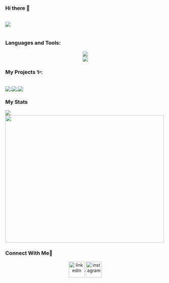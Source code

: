### Hi there 👋
<br>
<picture >
    <img src="https://github.com/ChrisEddo/ChrisEddo/blob/output/github-contribution-grid-snake.svg">
</picture>
<br>

<br>
<h3 align="left">Languages and Tools:</h3>
<p align="center">
    <a href="https://skillicons.dev">
        <img src="https://skillicons.dev/icons?i=js,html,css,java,git,github,r,py" />
    </a>
    <br>
    <a href="https://skillicons.dev">
        <img src="https://skillicons.dev/icons?i=eclipse,figma,mysql,matlab,vscode,autocad,discord" />
    </a>
</p>

### My Projects ✨:
<br>
<a href="https://github.com/ChrisEddo/achallenge1">
    <img align="center" src="https://github-readme-stats.vercel.app/api/pin/?username=ChrisEddo&repo=achallenge1&theme=tokyonight" />
</a>
<a href="[https://github.com/ChrisEddo/Challenge2](https://github.com/ChrisEddo/challenge2)">
    <img align="center" src="https://github-readme-stats.vercel.app/api/pin/?username=ChrisEddo&repo=achallenge2&theme=tokyonight" />
</a>
<a href="[https://github.com/ChrisEddo/Zicatela](https://github.com/ChrisEddo/Zicatela)">
    <img align="center" src="https://github-readme-stats.vercel.app/api/pin/?username=ChrisEddo&repo=achallenge2&theme=tokyonight" />
</a>
<h3 align="left">My Stats</h3>

<picture>
    <source
        srcset="https://github-readme-stats.vercel.app/api?username=ChrisEddo&show_icons=true&theme=radical"
        media="(prefers-color-scheme: dark)"
    />
    <source
        srcset="https://github-readme-stats.vercel.app/api?username=ChrisEddo&show_icons=true"
        media="(prefers-color-scheme: light), (prefers-color-scheme: no-preference)"
    />
    <img src="https://github-readme-stats.vercel.app/api?username=ChrisEddo&show_icons=true" />
</picture>
<br>
<picture >
    <img src="https://wakatime.com/share/@a0c8f56b-8138-4e50-bdc9-344cba7ddeb8/fd062bb4-a954-4f57-9115-91566bde8fef.svg" height="400" width="500" align="center">
</picture>

<h3 align="left">Connect With Me🤝</h3>
<p align="center">
    <a href="https://www.linkedin.com/in/ing-geo-christian/" target="blank">
        <img align="center" src="https://user-images.githubusercontent.com/88904952/234979284-68c11d7f-1acc-4f0c-ac78-044e1037d7b0.png" alt="linkedin" height="50" width="50" />
    </a>
    <a href="https://www.instagram.com/chriseddo1/" target="blank">
        <img align="center" src="https://user-images.githubusercontent.com/88904952/234981169-2dd1e58f-4b7e-468c-8213-034ba62156c3.png" alt="instagram" height="50" width="50" />
    </a>
    </p>
